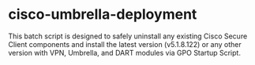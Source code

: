 # cisco-umbrella-deployment
This batch script is designed to safely uninstall any existing Cisco Secure Client components and install the latest version (v5.1.8.122) or any other version with VPN, Umbrella, and DART modules via GPO Startup Script.
